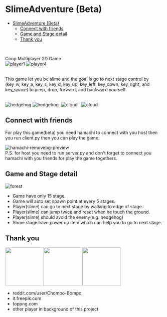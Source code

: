 # SlimeAdventure (Beta)

- [SlimeAdventure (Beta)](#slimeadventure-beta)
  - [Connect with friends](#connect-with-friends)
  - [Game and Stage detail](#game-and-stage-detail)
  - [Thank you](#thank-you)

<br>

Coop Multiplayer 2D Game  <br>
![player1](https://i.imgur.com/2moyhgi.png) ![player4](https://i.imgur.com/lTARH4U.png)

<br>
This game let you be slime and the goal is go to next stage
control by (key_w, key_a, key_s, key_d, key_up, key_left,
key_down, key_right, and key_space) to jump, drop, forward,
and backward yourself.
<br><br>

![hedgehog](https://i.imgur.com/UCcNZDe.png) ![hedgehog](https://i.imgur.com/UCcNZDe.png)
&nbsp;![cloud](https://i.imgur.com/3H1jXq3.png) &nbsp;&nbsp;![cloud](https://i.imgur.com/3H1jXq3.png)
<br>

## Connect with friends

For play this game(beta) you need hamachi to connect with
you host then you run client.py then you can play the game.

![hamachi-removebg-preview](https://i.imgur.com/DL4iZX8.png)
<br>
P.S. for host you need to run server.py and don't forget to
connect you hamachi with you friends for play the game
togethers.
<br>

## Game and Stage detail

![forest](https://i.imgur.com/jPGvu6I.jpg)

- Game have only 15 stage.
- Game will auto set spawn point at every 5 stages.
- Player(slime) can go to next stage by walking to edge of stage.
- Player(slime) can jump twice and reset when he touch the ground.
- Player(slime) should avoid the enemy(e.g. hedgehog)
- Some stage have power up item which can help you to go to next stage.

## Thank you

<img src="https://i.imgur.com/OKduA9x.png" width="123"><img src="https://i.imgur.com/OKduA9x.png" width="123"><img src="https://i.imgur.com/OKduA9x.png" width="123">

- reddit.com/user/Chompo-Bompo
- it.freepik.com
- toppng.com
- other player in background of this project